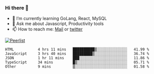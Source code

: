 ### Hi there 👋

- 🌱 I’m currently learning GoLang, React, MySQL
- 💬 Ask me about Javascript, Productivity tools 
- 📫 How to reach me: [Mail](mailto:kvaishak47@gmail.com) or [twitter](https://twitter.com/kvaish4k)

[![Peerlist](https://peerlist-readme-badge.herokuapp.com/api/kvaishak)](https://peerlist.io/kvaishak)

<!--START_SECTION:waka-->

```text
HTML           4 hrs 11 mins   ██████████▒░░░░░░░░░░░░░░   41.99 %
JavaScript     3 hrs 40 mins   █████████▒░░░░░░░░░░░░░░░   36.74 %
JSON           1 hr 11 mins    ███░░░░░░░░░░░░░░░░░░░░░░   11.86 %
TypeScript     34 mins         █▒░░░░░░░░░░░░░░░░░░░░░░░   05.71 %
Other          9 mins          ▒░░░░░░░░░░░░░░░░░░░░░░░░   01.58 %
```

<!--END_SECTION:waka-->
